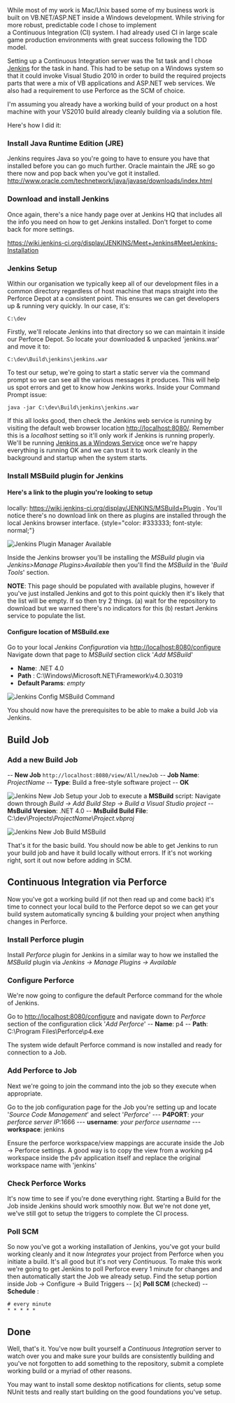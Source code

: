 
While most of my work is Mac/Unix based some of my business work is
built on VB.NET/ASP.NET inside a Windows development. While striving for
more robust, predictable code I chose to implement
a Continuous Integration (CI) system. I had already used CI in large
scale game production environments with great success following the TDD
model.

Setting up a Continuous Integration server was the 1st task and I chose
[Jenkins](http://jenkins-ci.org/) for the task in hand. This had to be setup on a Windows system so that it could invoke Visual Studio 2010 in order to build the required projects parts that were a mix of VB applications and ASP.NET web services. We also had a requirement to use Perforce as the SCM of choice.

I'm assuming you already have a working build of your product on a host
machine with your VS2010 build already cleanly building via a solution
file.

Here's how I did
it:

### Install Java Runtime Edition (JRE)

Jenkins requires Java so you're going to have to ensure you have that
installed before you can go much further. Oracle maintain the JRE so go
there now and pop back when you've got it installed.
<http://www.oracle.com/technetwork/java/javase/downloads/index.html>

### Download and install Jenkins

Once again, there's a nice handy page over at Jenkins HQ that includes
all the info you need on how to get Jenkins installed. Don't forget to
come back for more settings.

<https://wiki.jenkins-ci.org/display/JENKINS/Meet+Jenkins#MeetJenkins-Installation>

### Jenkins Setup

Within our organisation we typically keep all of our development files
in a common directory regardless of host machine that maps straight into
the Perforce Depot at a consistent point. This ensures we can get
developers up & running very quickly. In our case, it's:

    C:\dev

Firstly, we'll relocate Jenkins into that directory so we can maintain
it inside our Perforce Depot. So locate your downloaded & unpacked
'jenkins.war' and move it
to:

    C:\dev\Build\jenkins\jenkins.war

To test our setup, we're going to start a static server via the command
prompt so we can see all the various messages it produces. This will
help us spot errors and get to know how Jenkins works. Inside your
Command Prompt
issue:

    java -jar C:\dev\Build\jenkins\jenkins.war

If this all looks good, then check the Jenkins web service is running by
visiting the default web browser location <http://localhost:8080/>. Remember this is a _localhost_ setting so it'll only work if Jenkins is running properly. We'll be running [Jenkins as a Windows
Service](https://wiki.jenkins-ci.org/display/JENKINS/Installing+Jenkins+as+a+Windows+service) once we're happy everything is running OK and we can trust it to work cleanly in the background and startup when the system starts.

### Install MSBuild plugin for Jenkins

#### Here's a link to the plugin you're looking to setup

locally: <https://wiki.jenkins-ci.org/display/JENKINS/MSBuild+Plugin> . You'll notice there's no download link on there as plugins are installed through the local Jenkins browser interface. {style="color: #333333; font-style: normal;"}

![](/assets/Screen-Shot-2012-04-13-at-18.19.41-300x215.png "Jenkins Plugin Manager Available")

Inside the Jenkins browser you'll be installing the _MSBuild_ plugin via
_Jenkins>Manage Plugins>Available_ then you'll find the _MSBuild_ in
the '_Build Tools_' section.

**NOTE**: This page should be populated with available plugins, however
if you've just installed Jenkins and got to this point quickly then it's
likely that the list will be empty. If so then try 2 things. (a) wait
for the repository to download but we warned there's no indicators for
this (b) restart Jenkins service to populate the list.

#### Configure location of MSBuild.exe

Go to your local _Jenkins Configuration_ via
<http://localhost:8080/configure>
Navigate down that page to _MSBuild_ section
click '_Add MSBuild_'

- **Name**: .NET 4.0
- **Path** : C:\\Windows\\Microsoft.NET\\Framework\\v4.0.30319
- **Default Params**: _empty_

![](/assets/img/Jenkins-W7.png "Jenkins Config MSBuild Command")

You should now have the prerequisites to be able to make a build Job via
Jenkins.

## Build Job

### Add a new Build Job

-- **New Job** `http://localhost:8080/view/All/newJob`
-- **Job Name**: _ProjectName_
-- **Type**: Build a free-style software project
-- **OK**

![](/assets/img/Jenkins-W7.jpg "Jenkins New Job")
Setup your Job to execute a **MSBuild** script:
Navigate down through *Build -> Add Build Step -> Build a Visual
Studio project*
-- **MsBuild Version**: .NET 4.0
-- **MsBuild Build File**:
C:\\dev\\Projects\\_ProjectName_\\_Project.vbproj_

![](/assets/img/Jenkins-W7-2.png "Jenkins New Job Build MSBuild")

That's it for the basic build. You should now be able to get Jenkins to
run your build job and have it build locally without errors. If it's not
working right, sort it out now before adding in SCM.

## Continuous Integration via Perforce

Now you've got a working build (if not then read up and come back) it's
time to connect your local build to the Perforce depot so we can get
your build system automatically syncing & building your project when
anything changes in Perforce.

### Install Perforce plugin

Install _Perforce_ plugin for Jenkins in a similar way to how we
installed the *MSBuild* plugin via _Jenkins -> Manage Plugins ->
Available_

### Configure Perforce

We're now going to configure the default Perforce command for the whole
of Jenkins.

Go to <http://localhost:8080/configure> and navigate down to _Perforce_ section of the configuration click '_Add Perforce_'
-- **Name**: p4
-- **Path**: C:\\Program Files\\Perforce\\p4.exe

The system wide default Perforce command is now installed and ready for
connection to a Job.

### Add Perforce to Job

Next we're going to join the command into the job so they execute when
appropriate.

Go to the job configuration page for the Job you're setting up
and locate '_Source Code Management_' and select '_Perforce_'
--- **P4PORT**: _your perforce server IP_:1666
--- **username**: _your perforce username_
--- **workspace**: jenkins

Ensure the perforce workspace/view mappings are accurate inside the
Job -> Perforce settings. A good way is to copy the view from a working
p4 workspace inside the p4v application itself and replace the original
workspace name with 'jenkins'

### Check Perforce Works

<div>

It's now time to see if you're done everything right. Starting a Build
for the Job inside Jenkins should work smoothly now. But we're not done
yet, we've still got to setup the triggers to complete the CI process.

</div>

### Poll SCM

So now you've got a working installation of Jenkins, you've got your
build working cleanly and it now *Integrates* your project from Perforce
when you initiate a build. It's all good but it's not very
*Continuous.* To make this work we're going to get Jenkins to poll
Perforce every 1 minute for changes and then automatically start the Job
we already setup.
Find the setup portion inside Job -> Configure -> Build Triggers
-- [x] **Poll SCM** (checked)
-- **Schedule** :

    # every minute
    * * * * *

## Done

Well, that's it. You've now built yourself a _Continuous Integration_
server to watch over you and make sure your builds are consistently
building and you've not forgotten to add something to the repository,
submit a complete working build or a myriad of other reasons.

You may want to install some desktop notifications for clients, setup
some NUnit tests and really start building on the good foundations
you've setup.
